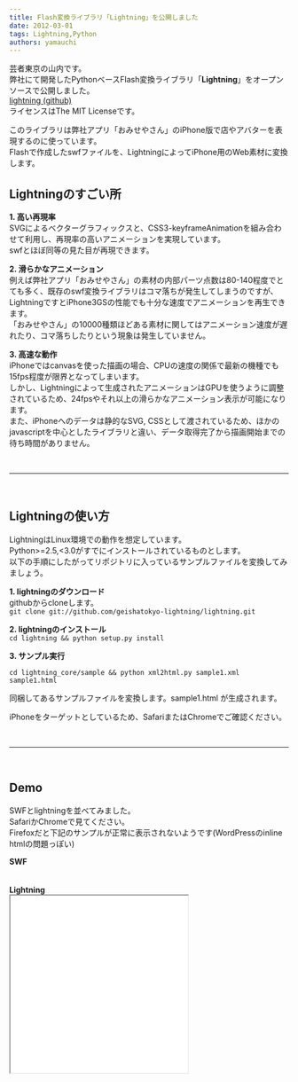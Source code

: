 ```yaml
---
title: Flash変換ライブラリ「Lightning」を公開しました
date: 2012-03-01
tags: Lightning,Python
authors: yamauchi
---
```

 
<p>芸者東京の山内です。<br/>
弊社にて開発したPythonベースFlash変換ライブラリ「<strong>Lightning</strong>」をオープンソースで公開しました。<br/>
<a href="https://github.com/geishatokyo-lightning/lightning" onclick="javascript:_gaq.push(['_trackEvent','outbound-article','http://github.com']);">lightning (github)</a><br/>
ライセンスはThe MIT Licenseです。</p>
<p>このライブラリは弊社アプリ「おみせやさん」のiPhone版で店やアバターを表現するのに使っています。<br/>
Flashで作成したswfファイルを、LightningによってiPhone用のWeb素材に変換します。</p>
<h2>Lightningのすごい所</h2>
<p><strong>1. 高い再現率</strong><br/>
SVGによるベクターグラフィックスと、CSS3-keyframeAnimationを組み合わせて利用し、再現率の高いアニメーションを実現しています。<br/>
swfとほぼ同等の見た目が再現できます。</p>
<p><strong>2. 滑らかなアニメーション</strong><br/>
例えば弊社アプリ「おみせやさん」の素材の内部パーツ点数は80-140程度でとても多く、既存のswf変換ライブラリはコマ落ちが発生してしまうのですが、LightningですとiPhone3GSの性能でも十分な速度でアニメーションを再生できます。<br/>
「おみせやさん」の10000種類ほどある素材に関してはアニメーション速度が遅れたり、コマ落ちしたりという現象は発生していません。</p>
<p><strong>3. 高速な動作</strong><br/>
iPhoneではcanvasを使った描画の場合、CPUの速度の関係で最新の機種でも15fps程度が限界となってしまいます。<br/>
しかし、Lightningによって生成されたアニメーションはGPUを使うように調整されているため、24fpsやそれ以上の滑らかなアニメーション表示が可能になります。<br/>
また、iPhoneへのデータは静的なSVG, CSSとして渡されているため、ほかのjavascriptを中心としたライブラリと違い、データ取得完了から描画開始までの待ち時間がありません。</p>
<p> </p>
<hr/> 
<h2>Lightningの使い方</h2>
<p>LightningはLinux環境での動作を想定しています。<br/>
Python>=2.5,<3.0がすでにインストールされているものとします。<br/>
以下の手順にしたがってリポジトリに入っているサンプルファイルを変換してみましょう。</p>
<p><strong>1. lightningのダウンロード</strong><br/>
githubからcloneします。<br/>
<code>git clone git://github.com/geishatokyo-lightning/lightning.git</code></p>
<p><strong>2. lightningのインストール</strong><br/>
<code>cd lightning &amp;&amp; python setup.py install</code></p>
<p><strong>3. サンプル実行</strong></p>
<p><strong> </strong><code>cd lightning_core/sample &amp;&amp; python xml2html.py sample1.xml sample1.html</code></p>
<p>同梱してあるサンプルファイルを変換します。sample1.html が生成されます。</p>
<p>iPhoneをターゲットとしているため、SafariまたはChromeでご確認ください。</p>
<p> </p>
<hr/> 
<h2>Demo</h2>
<p>SWFとlightningを並べてみました。<br/>
SafariかChromeで見てください。<br/>
Firefoxだと下記のサンプルが正常に表示されないようです(WordPressのinline htmlの問題っぽい)</p>
<p><strong>SWF</strong><br/>
<object width="240" height="240" type="application/x-shockwave-flash" data="/images/2012/03/lightning_avatar.swf"><br/>
</object><br/>
<strong>Lightning</strong><br/>
<iframe style="width:320px;height:320px" src="/images/2012/03/lightning_avatar.html"/> </p>
<p><strong>使用上の注意</strong><br/>
Lightningでは、swfmillによってswf素材をxmlに変換する必要があります。<br/>
<a href="http://swfmill.org/" onclick="javascript:_gaq.push(['_trackEvent','outbound-article','http://swfmill.org']);">http://swfmill.org/</a> から swfmill をダウンロードしてインストールしましょう。（Linuxだけでなく、WindowsやMacにも対応しています。）<br/>
以下のコマンドでswfをswfmillでxmlに変換できます。<br/>
<code>swfmill swf2xml sample.swf sample.xml</code></p>
